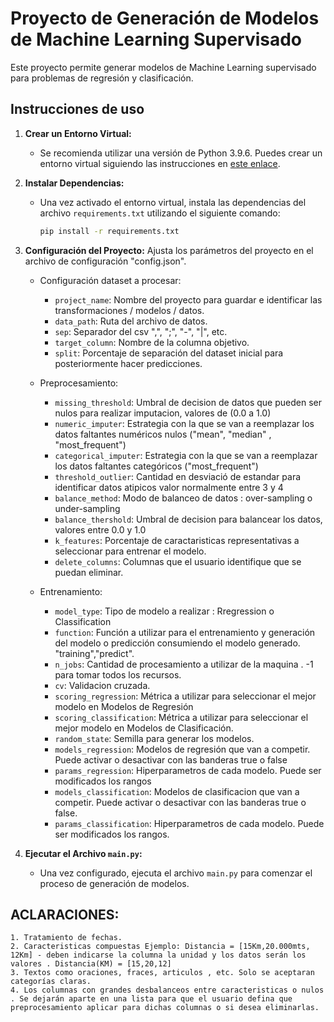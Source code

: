 # Proyecto de Generación de Modelos de Machine Learning Supervisado

Este proyecto permite generar modelos de Machine Learning supervisado para problemas de regresión y clasificación.

## Instrucciones de uso

1. **Crear un Entorno Virtual:**
   - Se recomienda utilizar una versión de Python 3.9.6. Puedes crear un entorno virtual siguiendo las instrucciones en [este enlace](https://docs.python.org/es/3/tutorial/venv.html).

2. **Instalar Dependencias:**
   - Una vez activado el entorno virtual, instala las dependencias del archivo `requirements.txt` utilizando el siguiente comando:
     ```bash
     pip install -r requirements.txt
     ```
3. **Configuración del Proyecto:**
   Ajusta los parámetros del proyecto en el archivo de configuración "config.json".
   - Configuración dataset a procesar:
      - `project_name`: Nombre del proyecto para guardar e identificar las transformaciones / modelos / datos.
      - `data_path`: Ruta del archivo de datos.
      - `sep`: Separador del csv ",", ";", "-", "|", etc.
      - `target_column`: Nombre de la columna objetivo.
      - `split`: Porcentaje de separación del dataset inicial para posteriormente hacer predicciones.

   - Preprocesamiento:
      - `missing_threshold`: Umbral de decision de datos que pueden ser nulos para realizar imputacion, valores de (0.0 a 1.0)
      - `numeric_imputer`: Estrategia con la que se van a reemplazar los datos faltantes numéricos nulos ("mean", "median" ,          "most_frequent")
      - `categorical_imputer`: Estrategia con la que se van a reemplazar los datos faltantes categóricos ("most_frequent")
      - `threshold_outlier`: Cantidad en desviació de estandar para identificar datos atipicos valor normalmente entre 3 y 4
      - `balance_method`: Modo de balanceo de datos : over-sampling o under-sampling
      - `balance_thershold`: Umbral de decision para balancear los datos, valores entre 0.0 y 1.0
      - `k_features`: Porcentaje de caractaristicas representativas a seleccionar para entrenar el modelo. 
      - `delete_columns`: Columnas que el usuario identifique que se puedan eliminar.

   - Entrenamiento:
        - `model_type`: Tipo de modelo a realizar : Rregression o  Classification
        - `function`: Función a utilizar para el entrenamiento y generación del modelo o predicción consumiendo el modelo generado.        "training","predict".
        - `n_jobs`: Cantidad de procesamiento a utilizar de la maquina . -1 para tomar todos los recursos.
        - `cv`: Validacion cruzada. 
        - `scoring_regression`: Métrica a utilizar para seleccionar el mejor modelo en Modelos de Regresión 
        - `scoring_classification`: Métrica a utilizar para seleccionar el mejor modelo en Modelos de Clasificación.
        - `random_state`: Semilla para generar los modelos. 
        - `models_regression`: Modelos de regresión que van a competir. Puede activar o desactivar con las banderas true o false
        - `params_regression`: Hiperparametros de cada modelo. Puede ser modificados los rangos
        - `models_classification`: Modelos de clasificacion que van a competir. Puede activar o desactivar con las banderas true o false.
        - `params_classification`: Hiperparametros de cada modelo. Puede ser modificados los rangos.

4. **Ejecutar el Archivo `main.py`:**
   - Una vez configurado, ejecuta el archivo `main.py` para comenzar el proceso de generación de modelos.

## ACLARACIONES:
    1. Tratamiento de fechas.
    2. Caracteristicas compuestas Ejemplo: Distancia = [15Km,20.000mts, 12Km] - deben indicarse la columna la unidad y los datos serán los valores . Distancia(KM) = [15,20,12]
    3. Textos como oraciones, fraces, articulos , etc. Solo se aceptaran categorías claras. 
    4. Los columnas con grandes desbalanceos entre caracteristicas o nulos . Se dejarán aparte en una lista para que el usuario defina que preprocesamiento aplicar para dichas columnas o si desea eliminarlas. 